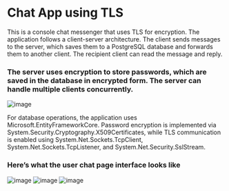 # Chat App using TLS

This is a console chat messenger that uses TLS for encryption. The application follows a client-server architecture. The client sends messages to the server, which saves them to a PostgreSQL database and forwards them to another client. The recipient client can read the message and reply.
### The server uses encryption to store passwords, which are saved in the database in encrypted form. The server can handle multiple clients concurrently.
![image](https://github.com/user-attachments/assets/bcaabaa7-3dc7-46d9-9a45-b525313c5441)


For database operations, the application uses Microsoft.EntityFrameworkCore. Password encryption is implemented via System.Security.Cryptography.X509Certificates, while TLS communication is enabled using System.Net.Sockets.TcpClient, System.Net.Sockets.TcpListener, and System.Net.Security.SslStream.

### Here’s what the user chat page interface looks like
![image](https://github.com/user-attachments/assets/f34d0b36-b49d-42d6-8d02-067bcfefc540)
![image](https://github.com/user-attachments/assets/83718a75-b57d-4083-94c2-4f3bb8333da6)
![image](https://github.com/user-attachments/assets/a734a654-3b9a-4c86-bbd1-adfda7b44825)



